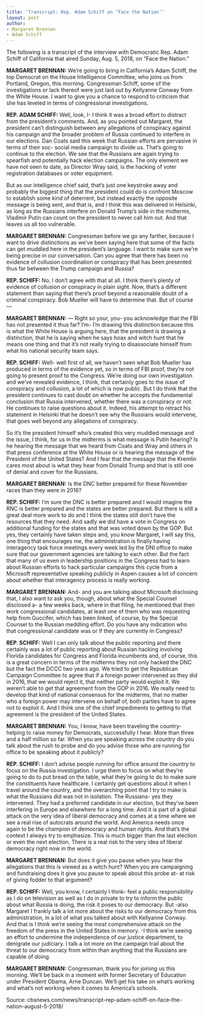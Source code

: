 ```yaml
---
title: 'Transcript: Rep. Adam Schiff on ‘Face the Nation’'
layout: post
author:
- Margaret Brennan
- Adam Schiff
---
```


The following is a transcript of the interview with Democratic Rep. Adam Schiff of California that aired Sunday, Aug. 5, 2018, on “Face the Nation.”

**MARGARET BRENNAN:** We’re going to bring in California’s Adam Schiff, the top Democrat on the House Intelligence Committee, who joins us from Portland, Oregon, this morning. Congressman Schiff, some of the investigations or lack thereof were just laid out by Kellyanne Conway from the White House. I want to give you a chance to respond to criticism that she has leveled in terms of congressional investigations.

**REP. ADAM SCHIFF:** Well, look, I- I think it was a broad effort to distract from the president’s comments. And, as you pointed out Margaret, the president can’t distinguish between any allegations of conspiracy against his campaign and the broader problem of Russia continued to interfere in our elections. Dan Coats said this week that Russian efforts are pervasive in terms of their soc- social media campaign to divide us. That’s going to continue to the election. We see that the Russians are again trying to spearfish and potentially hack election campaigns. The only element we have not seen to date, as Director Wray said, is the hacking of voter registration databases or voter equipment.

But as our intelligence chief said, that’s just one keystroke away and probably the biggest thing that the president could do is confront Moscow to establish some kind of deterrent, but instead exactly the opposite message is being sent, and that is, and I think this was delivered in Helsinki, as long as the Russians interfere on Donald Trump’s side in the midterms, Vladimir Putin can count on the president to never call him out. And that leaves us all too vulnerable.

**MARGARET BRENNAN:** Congressman before we go any farther, because I want to drive distinctions as we’ve been saying here that some of the facts can get muddled here in the president’s language. I want to make sure we’re being precise in our conversation. Can you agree that there has been no evidence of collusion coordination or conspiracy that has been presented thus far between the Trump campaign and Russia?

**REP. SCHIFF:** No, I don’t agree with that at all. I think there’s plenty of evidence of collusion or conspiracy in plain sight. Now, that’s a different statement than saying that there’s proof beyond a reasonable doubt of a criminal conspiracy. Bob Mueller will have to determine that. But of course —

**MARGARET BRENNAN:** — Right so your, you- you acknowledge that the FBI has not presented it thus far?  I’m- I’m drawing this distinction because this is what the White House is arguing here, that the president is drawing a distinction, that he is saying when he says hoax and witch hunt that he means one thing and that it’s not really trying to disassociate himself from what his national security team says.

**REP. SCHIFF:** Well- well first of all, we haven’t seen what Bob Mueller has produced in terms of the evidence yet, so in terms of FBI proof, they’re not going to present proof to the Congress. We’re doing our own investigation and we’ve revealed evidence, I think, that certainly goes to the issue of conspiracy and collusion, a lot of which is now public. But I do think that the president continues to cast doubt on whether he accepts the fundamental conclusion that Russia intervened, whether there was a conspiracy or not. He continues to raise questions about it. Indeed, his attempt to retract his statement in Helsinki that he doesn’t see why the Russians would intervene, that goes well beyond any allegations of conspiracy.

So it’s the president himself who’s created this very muddled message and the issue, I think, for us in the midterms is what message is Putin hearing? Is he hearing the message that we heard from Coats and Wray and others in that press conference at the White House or is hearing the message of the President of the United States? And I fear that the message that the Kremlin cares most about is what they hear from Donald Trump and that is still one of denial and cover for the Russians.

**MARGARET BRENNAN:** Is the DNC better prepared for these November races than they were in 2016?

**REP. SCHIFF:** I’m sure the DNC is better prepared and I would imagine the RNC is better prepared and the states are better prepared. But there is still a great deal more work to do and I think the states still don’t have the resources that they need. And sadly we did have a vote in Congress on additional funding for the states and that was voted down by the GOP. But yes, they certainly have taken steps and, you know Margaret, I will say this, one thing that encourages me, the administration is finally having interagency task force meetings every week led by the DNI office to make sure that our government agencies are talking to each other. But the fact that many of us even in leadership positions in the Congress had to learn about Russian efforts to hack particular campaigns this cycle from a Microsoft representative speaking publicly in Aspen causes a lot of concern about whether that interagency process is really working.

**MARGARET BRENNAN:** And- and you are talking about Microsoft disclosing that, I also want to ask you, though, about what the Special Counsel disclosed a- a few weeks back, where in that filing, he mentioned that their work congressional candidates, at least one of them who was requesting help from Guccifer, which has been linked, of course, by the Special Counsel to the Russian meddling effort. Do you have any indication who that congressional candidate was or if they are currently in Congress?

**REP. SCHIFF:** Well I can only talk about the public reporting and there certainly was a lot of public reporting about Russian hacking involving Florida candidates for Congress and Florida incumbents and, of course, this is a great concern in terms of the midterms they not only hacked the DNC but the fact the DCCC two years ago. We tried to get the Republican Campaign Committee to agree that if a foreign power intervened as they did in 2016, that we would reject it, that neither party would exploit it. We weren’t able to get that agreement from the GOP in 2016. We really need to develop that kind of national consensus for the midterms, that no matter who a foreign power may intervene on behalf of, both parties have to agree not to exploit it. And I think one of the chief impediments to getting to that agreement is the president of the United States.

**MARGARET BRENNAN:** You, I know, have been traveling the country- helping to raise money for Democrats, successfully I hear. More than three and a half million so far. When you are speaking across the country do you talk about the rush to probe and do you advise those who are running for office to be speaking about it publicly?

**REP. SCHIFF:** I don’t advise people running for office around the country to focus on the Russia investigation. I urge them to focus on what they’re going to do to put bread on the table, what they’re going to do to make sure the constituents have healthcare. I certainly get questions about it when I travel around the country, and the overarching point that I try to make is what the Russians did was not in isolation. The Russians- yes they intervened. They had a preferred candidate in our election, but they’ve been interfering in Europe and elsewhere for a long time. And it is part of a global attack on the very idea of liberal democracy and comes at a time where we see a real rise of autocrats around the world. And America needs once again to be the champion of democracy and human rights. And that’s the context I always try to emphasize. This is much bigger than the last election or even the next election. There is a real risk to the very idea of liberal democracy right now in the world.

**MARGARET BRENNAN:** But does it give you pause when you hear the allegations that this is viewed as a witch hunt? When you are campaigning and fundraising does it give you pause to speak about this probe at- at risk of giving fodder to that argument?

**REP. SCHIFF:** Well, you know, I certainly I think- feel a public responsibility as I do on television as well as I do in private to try to inform the public about what Russia is doing, the risk it poses to our democracy. But -also Margaret I frankly talk a lot more about the risks to our democracy from this administration, in a lot of what you talked about with Kellyanne Conway. And that is I think we’re seeing the most comprehensive attack on the freedom of the press in the United States in memory. -I think we’re seeing an effort to undermine the independence of our justice department, to denigrate our judiciary. I talk a lot more on the campaign trail about the threat to our democracy from within than anything that the Russians are capable of doing.

**MARGARET BRENNAN:** Congressman, thank you for joining us this morning. We’ll be back in a moment with former Secretary of Education under President Obama, Arne Duncan. We’ll get his take on what’s working and what’s not working when it comes to America’s schools.

Source: cbsnews.com/news/transcript-rep-adam-schiff-on-face-the-nation-august-5-2018/
